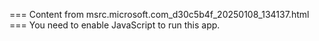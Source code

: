 === Content from msrc.microsoft.com_d30c5b4f_20250108_134137.html ===
You need to enable JavaScript to run this app.
